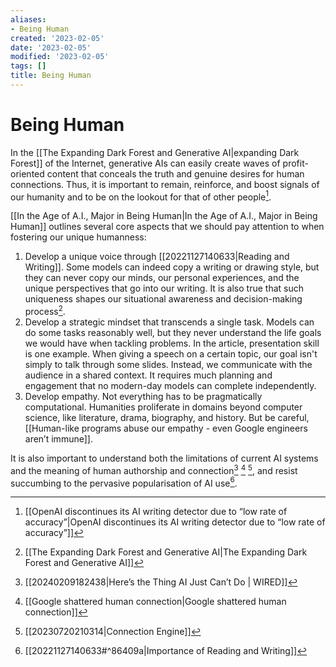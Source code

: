 ```yaml
---
aliases:
- Being Human
created: '2023-02-05'
date: '2023-02-05'
modified: '2023-02-05'
tags: []
title: Being Human
---
```


# Being Human

In the [[The Expanding Dark Forest and Generative AI|expanding Dark Forest]] of the Internet, generative AIs can easily create waves of profit-oriented content that conceals the truth and genuine desires for human connections. Thus, it is important to remain, reinforce, and boost signals of our humanity and to be on the lookout for that of other people[^1].

[[In the Age of A.I., Major in Being Human|In the Age of A.I., Major in Being Human]] outlines several core aspects that we should pay attention to when fostering our unique humanness:

1. Develop a unique voice through [[20221127140633|Reading and Writing]]. Some models can indeed copy a writing or drawing style, but they can never copy our minds, our personal experiences, and the unique perspectives that go into our writing. It is also true that such uniqueness shapes our situational awareness and decision-making process[^2].
2. Develop a strategic mindset that transcends a single task. Models can do some tasks reasonably well, but they never understand the life goals we would have when tackling problems. In the article, presentation skill is one example. When giving a speech on a certain topic, our goal isn't simply to talk through some slides. Instead, we communicate with the audience in a shared context. It requires much planning and engagement that no modern-day models can complete independently.
3. Develop empathy. Not everything has to be pragmatically computational. Humanities proliferate in domains beyond computer science, like literature, drama, biography, and history. But be careful, [[Human-like programs abuse our empathy - even Google engineers aren’t immune]].

It is also important to understand both the limitations of current AI systems and the meaning of human authorship and connection[^3] [^4] [^5], and resist succumbing to the pervasive popularisation of AI use[^6].

[^1]:[[OpenAI discontinues its AI writing detector due to “low rate of accuracy”|OpenAI discontinues its AI writing detector due to “low rate of accuracy”]]
[^2]: [[The Expanding Dark Forest and Generative AI|The Expanding Dark Forest and Generative AI]]
[^3]: [[20240209182438|Here’s the Thing AI Just Can’t Do | WIRED]]
[^4]: [[Google shattered human connection|Google shattered human connection]]
[^5]: [[20230720210314|Connection Engine]]
[^6]: [[20221127140633#^86409a|Importance of Reading and Writing]]